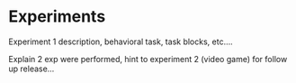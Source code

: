 # Experiments

Experiment 1 description, behavioral task, task blocks, etc….

Explain 2 exp were performed, hint to experiment 2 (video game) for follow up release…